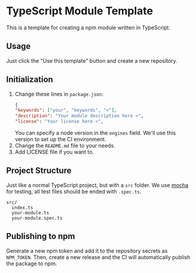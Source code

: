# TypeScript Module Template

This is a template for creating a npm module written in TypeScript.

## Usage

Just click the "Use this template" button and create a new repository.

## Initialization

1. Change these lines in `package.json`:
    ```json
    {
    "keywords": ["your", "keywords", "<"],
    "description": "Your module description here <",
    "license": "Your license here <",
    ```
    You can specify a node version in the `engines` field. We'll use this version to set up the CI environment.
2. Change the `README.md` file to your needs.
3. Add LICENSE file if you want to.

## Project Structure

Just like a normal TypeScript project, but with a `src` folder.
We use [mocha](https://mochajs.org/) for testing, all test files should be ended with `.spec.ts`.

```
src/
  index.ts
  your-module.ts
  your-module.spec.ts
```

## Publishing to npm

Generate a new npm token and add it to the repository secrets as `NPM_TOKEN`. Then, create a new release and the CI will automatically publish the package to npm.